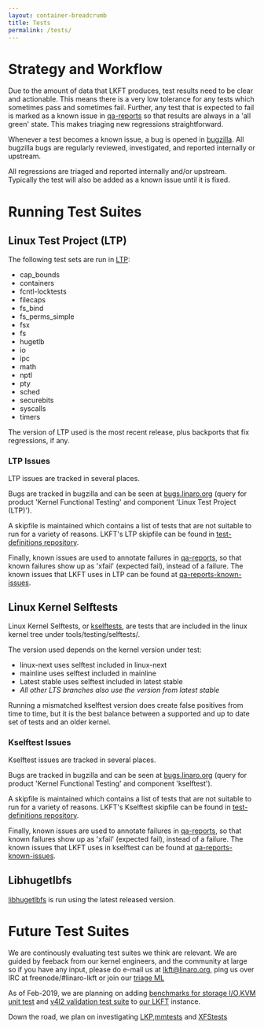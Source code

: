 ```yaml
---
layout: container-breadcrumb
title: Tests
permalink: /tests/
---
```


# Strategy and Workflow

Due to the amount of data that LKFT produces, test results need to be clear and
actionable. This means there is a very low tolerance for any tests which
sometimes pass and sometimes fail. Further, any test that is expected to fail
is marked as a known issue in [qa-reports](https://qa-reports.linaro.org/lkft/)
so that results are always in a 'all green' state. This makes triaging new
regressions straightforward.

Whenever a test becomes a known issue, a bug is opened in
[bugzilla](https://bugs.linaro.org/buglist.cgi?bug_status=__open__&list_id=17922&order=Importance&product=Kernel%20Functional%20Testing&query_format=specific).
All bugzilla bugs are regularly reviewed, investigated, and reported internally
or upstream.

All regressions are triaged and reported internally and/or upstream. Typically
the test will also be added as a known issue until it is fixed.

# Running Test Suites

## Linux Test Project (LTP)

The following test sets are run in
[LTP](https://github.com/linux-test-project/ltp):

- cap_bounds
- containers
- fcntl-locktests
- filecaps
- fs_bind
- fs_perms_simple
- fsx
- fs
- hugetlb
- io
- ipc
- math
- nptl
- pty
- sched
- securebits
- syscalls
- timers

The version of LTP used is the most recent release, plus backports that fix
regressions, if any.

### LTP Issues

LTP issues are tracked in several places.

Bugs are tracked in bugzilla and can be seen at
[bugs.linaro.org](https://bugs.linaro.org/buglist.cgi?bug_status=UNCONFIRMED&bug_status=CONFIRMED&bug_status=IN_PROGRESS&component=Linux%20Test%20Project%20%28LTP%29&list_id=20398&product=Kernel%20Functional%20Testing&query_format=advanced&resolution=---)
(query for product 'Kernel Functional Testing' and component 'Linux Test
Project (LTP)').

A skipfile is maintained which contains a list of tests that are not suitable
to run for a variety of reasons. LKFT's LTP skipfile can be found in
[test-definitions
repository](https://git.linaro.org/qa/test-definitions.git/tree/automated/linux/ltp/skipfile-lkft.yaml).

Finally, known issues are used to annotate failures in
[qa-reports](https://qa-reports.linaro.org/lkft/), so that known failures show
up as 'xfail' (expected fail), instead of a failure. The known issues that LKFT
uses in LTP can be found at
[qa-reports-known-issues](https://github.com/Linaro/qa-reports-known-issues/blob/master/ltp-production.yaml).


## Linux Kernel Selftests

Linux Kernel Selftests, or
[kselftests](https://www.kernel.org/doc/Documentation/kselftest.txt), are tests
that are included in the linux kernel tree under tools/testing/selftests/.

The version used depends on the kernel version under test:
- linux-next uses selftest included in linux-next
- mainline uses selftest included in mainline
- Latest stable uses selftest included in latest stable
- *All other LTS branches also use the version from latest stable*

Running a mismatched kselftest version does create false positives from time to
time, but it is the best balance between a supported and up to date set of
tests and an older kernel.

### Kselftest Issues

Kselftest issues are tracked in several places.

Bugs are tracked in bugzilla and can be seen at
[bugs.linaro.org](https://bugs.linaro.org/buglist.cgi?bug_status=UNCONFIRMED&bug_status=CONFIRMED&bug_status=IN_PROGRESS&component=kselftest&list_id=20399&product=Kernel%20Functional%20Testing&query_format=advanced&resolution=---)
(query for product 'Kernel Functional Testing' and component 'kselftest').

A skipfile is maintained which contains a list of tests that are not suitable to run for a variety of reasons. LKFT's Kselftest skipfile can be found in [test-definitions repository](https://git.linaro.org/qa/test-definitions.git/tree/automated/linux/kselftest/skipfile-lkft.yaml).

Finally, known issues are used to annotate failures in
[qa-reports](https://qa-reports.linaro.org/lkft/), so that known failures show
up as 'xfail' (expected fail), instead of a failure. The known issues that LKFT
uses in kselftest can be found at
[qa-reports-known-issues](https://github.com/Linaro/qa-reports-known-issues/blob/master/kselftests-production.yaml).


## Libhugetlbfs

[libhugetlbfs](https://github.com/libhugetlbfs/libhugetlbfs) is run using the
latest released version.

# Future Test Suites

We are continously evaluating test suites we think are relevant. We are guided by feeback from our kernel engineers, and the community at large so if you have any input, please do e-mail us at [lkft@linaro.org](lkft@lianro.org), ping us over IRC at freenode/#linaro-lkft or join our [triage ML](https://lists.linaro.org/mailman/listinfo/lkft-triage)

As of Feb-2019, we are planning on adding [benchmarks for storage I/O](https://github.com/algodev-github/S),[KVM unit test](https://git.kernel.org/pub/scm/virt/kvm/kvm-unit-tests.git) and [v4l2 validation test suite](https://linuxtv.org/wiki/index.php/V4L_Test_Suite) to [our LKFT](https://qa-reports.linaro.org/lkft/) instance.

Down the road, we plan on investigating [LKP](https://github.com/intel/lkp-tests),[mmtests](https://github.com/gormanm/mmtests) and [XFStests](http://xfs.org/index.php/Main_Page)

